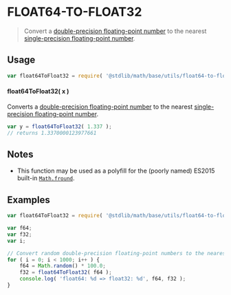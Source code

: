 FLOAT64-TO-FLOAT32
===

> Convert a [double-precision floating-point number][ieee754] to the nearest [single-precision floating-point number][ieee754].


<!-- <usage> -->

## Usage

``` javascript
var float64ToFloat32 = require( '@stdlib/math/base/utils/float64-to-float32' );
```

#### float64ToFloat32( x )

Converts a [double-precision floating-point number][ieee754] to the nearest [single-precision floating-point number][ieee754].

``` javascript
var y = float64ToFloat32( 1.337 );
// returns 1.3370000123977661
```

<!-- </usage> -->


<!-- <notes> -->

## Notes

*	This function may be used as a polyfill for the (poorly named) ES2015 built-in [`Math.fround`][math-fround].

<!-- </notes> -->


<!-- <examples> -->

## Examples

``` javascript
var float64ToFloat32 = require( '@stdlib/math/base/utils/float64-to-float32' );

var f64;
var f32;
var i;

// Convert random double-precision floating-point numbers to the nearest single-precision floating-point number...
for ( i = 0; i < 1000; i++ ) {
	f64 = Math.random() * 100.0;
	f32 = float64ToFloat32( f64 );
	console.log( 'float64: %d => float32: %d', f64, f32 );
}
```

<!-- </examples> -->


<!-- <links> -->

[ieee754]: https://en.wikipedia.org/wiki/IEEE_754-1985
[math-fround]: https://developer.mozilla.org/en-US/docs/Web/JavaScript/Reference/Global_Objects/Math/fround

<!-- </links> -->

